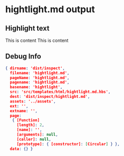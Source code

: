 # hightlight.md output

## Highlight text
<span class="highlight">This is content</span>
<span class="alert-info">This is content</span>


## Debug Info

``` json
{ dirname: 'dist/inspect',
  filename: 'hightlight.md',
  pageName: 'hightlight.md',
  pagename: 'hightlight.md',
  basename: 'hightlight',
  src: 'src/templates/html/hightlight.md.hbs',
  dest: 'dist/inspect/hightlight.md',
  assets: '../assets',
  ext: '',
  extname: '',
  page: 
   { [Function]
     [length]: 2,
     [name]: '',
     [arguments]: null,
     [caller]: null,
     [prototype]: { [constructor]: [Circular] } },
  data: {} }
```

